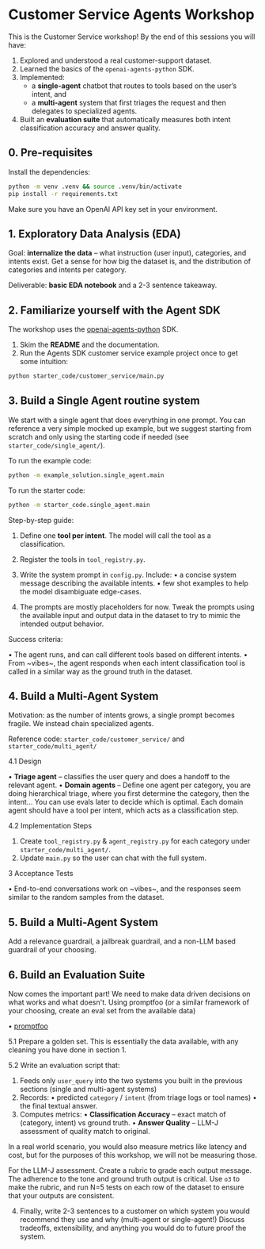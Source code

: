
# Customer Service Agents Workshop

This is the Customer Service workshop! By the end of this sessions you will have:

1. Explored and understood a real customer-support dataset.
2. Learned the basics of the `openai-agents-python` SDK.
3. Implemented:
   - a **single-agent** chatbot that routes to tools based on the user’s intent, and
   - a **multi-agent** system that first triages the request and then delegates to specialized agents.
4. Built an **evaluation suite** that automatically measures both intent classification accuracy and answer quality.

## 0. Pre-requisites

Install the dependencies:
```bash
python -m venv .venv && source .venv/bin/activate
pip install -r requirements.txt
```

Make sure you have an OpenAI API key set in your environment.

## 1. Exploratory Data Analysis (EDA)

Goal: **internalize the data** – what instruction (user input), categories, and intents exist. Get a sense for how big the dataset is, and the distribution of categories and intents per category.

Deliverable: **basic EDA notebook** and a 2-3 sentence takeaway.

## 2. Familiarize yourself with the Agent SDK

The workshop uses the [openai-agents-python](https://github.com/openai/openai-agents-python) SDK.

1. Skim the **README** and the documentation.
2. Run the Agents SDK customer service example project once to get some intuition:

```bash
python starter_code/customer_service/main.py
```

## 3. Build a Single Agent routine system

We start with a single agent that does everything in one prompt.  You can reference a very simple
mocked up example, but we suggest starting from scratch and only using the starting code if needed  (see `starter_code/single_agent/`).

To run the example code:
```bash
python -m example_solution.single_agent.main
```

To run the starter code:
```bash
python -m starter_code.single_agent.main
```

Step-by-step guide:

1. Define one **tool per intent**. The model will call the tool as a classification.

2. Register the tools in `tool_registry.py`.

3. Write the system prompt in `config.py`.  Include:
   • a concise system message describing the available intents.
   • few shot examples to help the model disambiguate edge-cases.

4. The prompts are mostly placeholders for now. Tweak the prompts using the available
input and output data in the dataset to try to mimic the intended output behavior.

Success criteria:

• The agent runs, and can call different tools based on different intents.
• From ~vibes~, the agent responds when each intent classification tool is called
in a similar way as the ground truth in the dataset.

## 4. Build a Multi-Agent System

Motivation: as the number of intents grows, a single prompt becomes fragile.  We instead chain specialized agents.

Reference code: `starter_code/customer_service/` and `starter_code/multi_agent/`

4.1  Design

• **Triage agent** – classifies the user query and does a handoff to the relevant agent.
• **Domain agents** – Define one agent per category, you are doing hierarchical triage, where you
first determine the category, then the intent... You can use evals later to decide which is optimal.
Each domain agent should have a tool per intent, which acts as a classification step.

4.2  Implementation Steps

1. Create `tool_registry.py` & `agent_registry.py` for each category under `starter_code/multi_agent/`.
2. Update `main.py` so the user can chat with the full system.

3  Acceptance Tests

• End-to-end conversations work on ~vibes~, and the responses seem
similar to the random samples from the dataset.

## 5. Build a Multi-Agent System

Add a relevance guardrail, a jailbreak guardrail, and a non-LLM based guardrail of your choosing.

## 6. Build an Evaluation Suite

Now comes the important part! We need to make data driven decisions on what works and what doesn't.   Using promptfoo (or a similar framework of your choosing, create an eval set from the available data)

• [promptfoo](https://github.com/promptfoo/promptfoo)


5.1  Prepare a golden set. This is essentially the data available, with any cleaning
you have done in section 1.


5.2  Write an evaluation script that:

1. Feeds only `user_query` into the two systems you built in the previous sections (single and multi-agent systems)
2. Records:
   • predicted `category` / `intent` (from triage logs or tool names)
   • the final textual answer.
3. Computes metrics:
   • **Classification Accuracy** – exact match of (category, intent) vs ground truth.
   • **Answer Quality** – LLM-J assessment of quality match to original.

In a real world scenario, you would also measure metrics like latency and cost, but for the purposes of this workshop,
we will not be measuring those.

For the LLM-J assessment. Create a rubric to grade each output message. The adherence to the tone
and ground truth output is critical. Use `o3` to make the rubric, and run N=5 tests on each
row of the dataset to ensure that your outputs are consistent.

4. Finally, write 2-3 sentences to a customer on which system you would recommend they use
and why (multi-agent or single-agent!) Discuss tradeoffs, extensibility, and anything
you would do to future proof the system.
